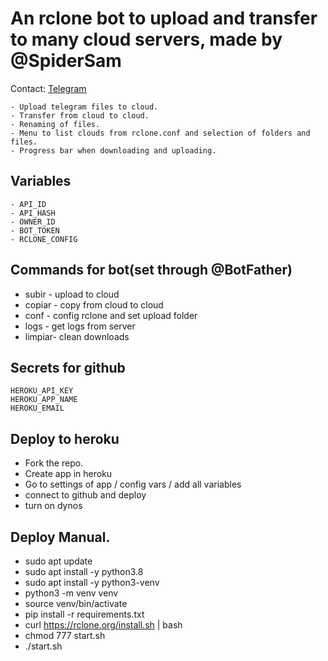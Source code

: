 # An rclone bot to upload and transfer to many cloud servers, made by @SpiderSam

Contact: [Telegram](https://t.me/)

    - Upload telegram files to cloud.
    - Transfer from cloud to cloud.
    - Renaming of files.
    - Menu to list clouds from rclone.conf and selection of folders and files.
    - Progress bar when downloading and uploading.

## Variables

    - API_ID
    - API_HASH
    - OWNER_ID
    - BOT_TOKEN
    - RCLONE_CONFIG

## Commands for bot(set through @BotFather) 
- subir - upload to cloud 
- copiar - copy from cloud to cloud
- conf - config rclone and set upload folder 
- logs - get logs from server
- limpiar- clean downloads

## Secrets for github

    HEROKU_API_KEY
    HEROKU_APP_NAME
    HEROKU_EMAIL
    
    
## Deploy to heroku
- Fork the repo.
- Create app in heroku
- Go to settings of app / config vars / add all variables
- connect to github and deploy
- turn on dynos

## Deploy Manual. 
- sudo apt update 
- sudo apt install -y python3.8 
- sudo apt install -y python3-venv 
- python3 -m venv venv 
- source venv/bin/activate 
- pip install -r requirements.txt 
- curl https://rclone.org/install.sh | bash
- chmod 777 start.sh 
- ./start.sh

